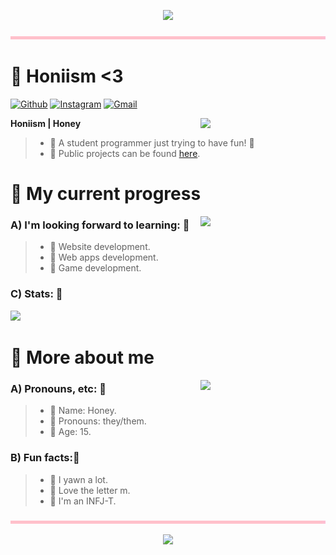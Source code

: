 <p align="center">
  <img src="https://pa1.narvii.com/6293/89dce6d5483f5ca19da985b73d1cf752c8f3a8f0_hq.gif" height="auto" width="500">
</p>

<p align="center">
  <img src="https://github.com/honiism/lemi-bot/blob/assets/assets/Divider.png?raw=true" height="5" width="1000">
</p>

# 🌸 Honiism <3
[![Github](https://img.shields.io/badge/-honiism-black?style=flat&logo=Github&logoColor=white)](https://github.com/honiism)
[![Instagram](https://img.shields.io/badge/-honiism-c13584?style=flat&labelColor=c13584&logo=instagram&logoColor=white)](https://www.instagram.com/honiism)
[![Gmail](https://img.shields.io/badge/-honiism@gmail.com-c14438?style=flat&logo=Gmail&logoColor=white)](mailto:honiism@gmail.com)

<img align="right" src="https://i.pinimg.com/originals/a9/f3/96/a9f3962a657aee393b57692f37d8d347.gif" height="auto" width="200">

**Honiism | Honey**
> - 🌊 A student programmer just trying to have fun! 🎀
> - 🌸 Public projects can be found [here](https://github.com/honiism?tab=repositories).

# 🌷 My current progress
<img align="right" src="https://i.pinimg.com/originals/0e/bf/2d/0ebf2d51966d4b872c2d700167267143.gif" height="auto" width="200">

### A) I'm looking forward to learning: 🥥
> - 🌺 Website development.
> - 🥛 Web apps development.
> - 🎀 Game development.

### C) Stats: 🌸
<img src="https://github-readme-stats.vercel.app/api?username=honiism&count_private=true&show_icons=true&theme=material-palenight" width="400"/>

# 🥛 More about me
<img align="right" src="https://i.pinimg.com/originals/f1/8b/ba/f18bba1e12075c9342af55df45fb3489.gif" height="auto" width="200">

### A) Pronouns, etc: 🎀
> - 🌙 Name: Honey.
> - 🌸 Pronouns: they/them.
> - 🌼 Age: 15.

### B) Fun facts:🍰
> - 🌺 I yawn a lot.
> - 🥛 Love the letter m.
> - 🌸 I'm an INFJ-T.

<p align="center">
  <img src="https://github.com/honiism/lemi-bot/blob/assets/assets/Divider.png?raw=true" height="5" width="1000">
</p>

<p align="center">
  <img src="https://i.pinimg.com/originals/89/60/89/896089e6dfbdd8a0ba16d37a705e4c4f.gif" height="auto" width="500">
</p>
